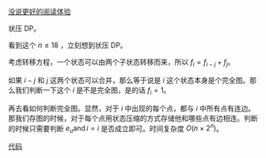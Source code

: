 [没说更好的阅读体验](https://www.cnblogs.com/1358id/p/15430402.html)

状压 DP。

看到这个 $n\leq18$ ，立刻想到状压 DP。

考虑转移方程，一个状态可以由两个子状态转移而来，所以 $f_i=f_{i-j}+f_j$。

如果 $i-j$ 和 $j$ 这两个状态可以合并，那么等于说是 $i$ 这个状态本身是个完全图。那么我们判断一下这个 $i$ 是不是完全图，是的话 $f_i=1$。

再去看如何判断完全图。显然，对于 $i$ 中出现的每个点，都与 $i$ 中所有点有连边。那我们存图的时候，对于每个点用状态压缩的方式存储他和哪些点有边相连。判断的时候只需要判断 $e_u \operatorname{and} i=i$ 是否成立即可。时间复杂度 $O(n\times 2^n)$。

[代码](https://paste.ubuntu.com/p/7gk5JHs36F/)